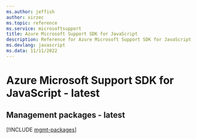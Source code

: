 ```yaml
---
ms.author: jeffish
author: xirzec
ms.topic: reference
ms.service: microsoftsupport
title: Azure Microsoft Support SDK for JavaScript
description: Reference for Azure Microsoft Support SDK for JavaScript
ms.devlang: javascript
ms.data: 11/11/2022
---
```

# Azure Microsoft Support SDK for JavaScript - latest

## Management packages - latest
[!INCLUDE [mgmt-packages](microsoft-support-mgmt-index.md)]